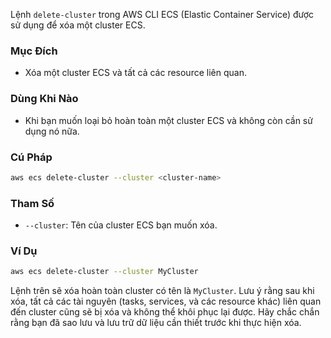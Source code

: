 Lệnh `delete-cluster` trong AWS CLI ECS (Elastic Container Service) được sử dụng để xóa một cluster ECS.

### Mục Đích

- Xóa một cluster ECS và tất cả các resource liên quan.

### Dùng Khi Nào

- Khi bạn muốn loại bỏ hoàn toàn một cluster ECS và không còn cần sử dụng nó nữa.

### Cú Pháp

```bash
aws ecs delete-cluster --cluster <cluster-name>
```

### Tham Số

- `--cluster`: Tên của cluster ECS bạn muốn xóa.

### Ví Dụ

```bash
aws ecs delete-cluster --cluster MyCluster
```

Lệnh trên sẽ xóa hoàn toàn cluster có tên là `MyCluster`. Lưu ý rằng sau khi xóa, tất cả các tài nguyên (tasks, services, và các resource khác) liên quan đến cluster cũng sẽ bị xóa và không thể khôi phục lại được. Hãy chắc chắn rằng bạn đã sao lưu và lưu trữ dữ liệu cần thiết trước khi thực hiện xóa.
